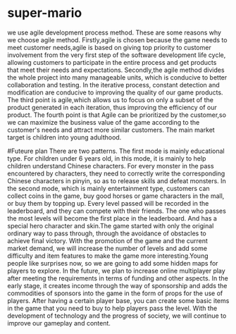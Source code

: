 # super-mario
we use agile development process method.
These are some reasons why we choose agile method. 
Firstly,agile is chosen because the game needs to meet customer needs,agile is based on giving top priority to customer involvement from the very first step of the software development life cycle, allowing customers to participate in the entire process and get products that meet their needs and expectations. 
Secondly,the agile method divides the whole project into many manageable units, which is conducive to better collaboration and testing. In the iterative process, constant detection and modification are conducive to improving the quality of our game products.
The third point is agile,which allows us to focus on only a subset of the product generated in each iteration, thus improving the efficiency of our product.
The fourth point is that Agile can be prioritized by the customer,so we can maximize the business value of the game according to the customer's needs and attract more similar customers.
The main market target is children into young adulthood. 










#Futeure plan
There are two patterns. The first mode is mainly educational type. For children under 6 years old, in this mode, it is mainly to help children understand Chinese characters. For every monster in the pass encountered by characters, they need to correctly write the corresponding Chinese characters in pinyin, so as to release skills and defeat monsters. In the second mode, which is mainly entertainment type, customers can collect coins in the game, buy good horses or game characters in the mall, or buy them by topping up. Every level passed will be recorded in the leaderboard, and they can compete with their friends. The one who passes the most levels will become the first place in the leaderboard. And has a special hero character and skin.The game started with only the original ordinary way to pass through, through the avoidance of obstacles to achieve final victory. With the promotion of the game and the current market demand, we will increase the number of levels and add some difficulty and item features to make the game more interesting.Young people like surprises now, so we are going to add some hidden maps for players to explore. In the future, we plan to increase online multiplayer play after meeting the requirements in terms of funding and other aspects.
In the early stage, it creates income through the way of sponsorship and adds the commodities of sponsors into the game in the form of props for the use of players. After having a certain player base, you can create some basic items in the game that you need to buy to help players pass the level. With the development of technology and the progress of society, we will continue to improve our gameplay and content.
